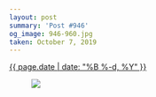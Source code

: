 ```yaml
---
layout: post
summary: 'Post #946'
og_image: 946-960.jpg
taken: October 7, 2019
---
```


<div class="post">
 <time>
  <a href="/946">
   {{ page.date | date: "%B %-d, %Y" }}
  </a>
 </time>
 <a href="/946">
  <figure data-taken="10/7/2019">
   <img sizes="(min-width: 700px) 50vw, calc(100vw - 2rem)" src="{{ site.assets_url }}/946-480.jpg" srcset="{{ site.assets_url }}/946-240.jpg 240w, {{ site.assets_url }}/946-480.jpg 480w, {{ site.assets_url }}/946-720.jpg 720w, {{ site.assets_url }}/946-960.jpg 960w"/>
  </figure>
 </a>
</div>
